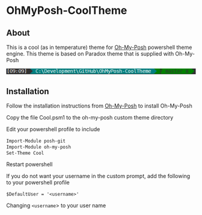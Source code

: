 # OhMyPosh-CoolTheme

## About
This is a cool (as in temperature) theme for [Oh-My-Posh](https://github.com/JanDeDobbeleer/oh-my-posh) powershell theme engine. This theme is based on Paradox theme that is supplied with Oh-My-Posh

![Preview1](/Screenshots/Screenshot.PNG)

## Installation
Follow the installation instructions from [Oh-My-Posh](https://github.com/JanDeDobbeleer/oh-my-posh) to install Oh-My-Posh

Copy the file Cool.psm1 to the oh-my-posh custom theme directory

Edit your powershell profile to include 
```
Import-Module posh-git
Import-Module oh-my-posh
Set-Theme Cool
```

Restart powershell

If you do not want your username in the custom prompt, add the following to your powershell profile

```
$DefaultUser = '<username>'
```

Changing `<username`> to your user name
